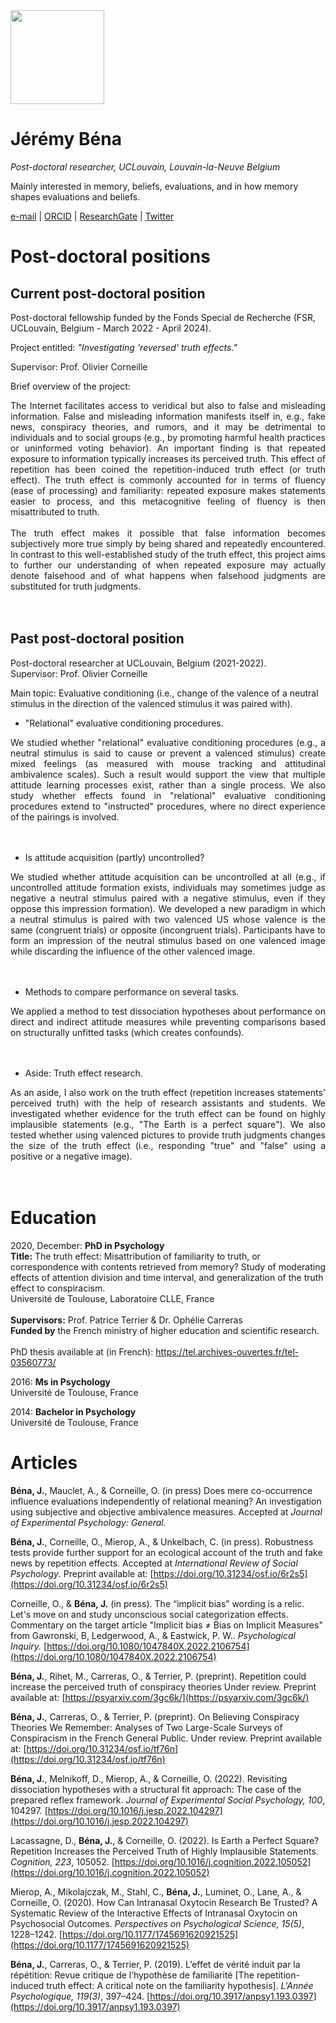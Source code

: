 <img src="https://pbs.twimg.com/profile_images/989917416753975297/lImHFmAa_400x400.jpg" width="150">

# Jérémy Béna

_Post-doctoral researcher, UCLouvain, Louvain-la-Neuve Belgium_<br>

Mainly interested in memory, beliefs, evaluations, and in how memory shapes evaluations and beliefs.<br>

<a href="mailto:jeremy.bena@uclouvain.be" target="_blank">e-mail</a> | <a href="https://orcid.org/0000-0001-9216-1677" target="_blank">ORCID</a> | <a href="https://www.researchgate.net/profile/Jeremy-Bena" target="_blank">ResearchGate</a> | <a href="https://twitter.com/JerBena" target="_blank">Twitter</a>

# Post-doctoral positions

## Current post-doctoral position

Post-doctoral fellowship funded by the Fonds Special de Recherche (FSR, UCLouvain, Belgium - March 2022 - April 2024).

Project entitled: _"Investigating 'reversed' truth effects."_

Supervisor: Prof. Olivier Corneille

Brief overview of the project:

<div style="text-align: justify"> 
The Internet facilitates access to veridical but also to false and misleading information. False and misleading information manifests itself in, e.g., fake news, conspiracy theories, and rumors, and it may be detrimental to individuals and to social groups (e.g., by promoting harmful health practices or uninformed voting behavior). An important finding is that repeated exposure to information typically increases its perceived truth. This effect of repetition has been coined the repetition-induced truth effect (or truth effect). The truth effect is commonly accounted for in terms of fluency (ease of processing) and familiarity: repeated exposure makes statements easier to process, and this metacognitive feeling of fluency is then misattributed to truth.
</div><br>

<div style="text-align: justify"> 
The truth effect makes it possible that false information becomes subjectively more true simply by being shared and repeatedly encountered. In contrast to this well-established study of the truth effect, this project aims to further our understanding of when repeated exposure may actually denote falsehood and of what happens when falsehood judgments are substituted for truth judgments. 
</div><br><br>

## Past post-doctoral position

Post-doctoral researcher at UCLouvain, Belgium (2021-2022).<br>
Supervisor: Prof. Olivier Corneille

Main topic: Evaluative conditioning (i.e., change of the valence of a neutral stimulus in the direction of the valenced stimulus it was paired with).

- "Relational" evaluative conditioning procedures.

<div style="text-align: justify"> 
We studied whether "relational" evaluative conditioning procedures (e.g., a neutral stimulus is said to cause or prevent a valenced stimulus) create mixed feelings (as measured with mouse tracking and attitudinal ambivalence scales). Such a result would support the view that multiple attitude learning processes exist, rather than a single process. We also study whether effects found in "relational" evaluative conditioning procedures extend to "instructed" procedures, where no direct experience of the pairings is involved.
</div><br><br>

- Is attitude acquisition (partly) uncontrolled?

<div style="text-align: justify"> 
We studied whether attitude acquisition can be uncontrolled at all (e.g., if uncontrolled attitude formation exists, individuals may sometimes judge as negative a neutral stimulus paired with a negative stimulus, even if they oppose this impression formation). We developed a new paradigm in which a neutral stimulus is paired with two valenced US whose valence is the same (congruent trials) or opposite (incongruent trials). Participants have to form an impression of the neutral stimulus based on one valenced image while discarding the influence of the other valenced image. 
</div><br><br>

- Methods to compare performance on several tasks.

<div style="text-align: justify"> 
We applied a method to test dissociation hypotheses about performance on direct and indirect attitude measures while preventing comparisons based on structurally unfitted tasks (which creates confounds).
</div><br><br>

- Aside: Truth effect research.

<div style="text-align: justify"> 
As an aside, I also work on the truth effect (repetition increases statements' perceived truth) with the help of research assistants and students. We investigated whether evidence for the truth effect can be found on highly implausible statements (e.g., "The Earth is a perfect square"). We also tested whether using valenced pictures to provide truth judgments changes the size of the truth effect (i.e., responding "true" and "false" using a positive or a negative image). 
</div><br><br>

# Education

2020, December: **PhD in Psychology**<br>
**Title:** The truth effect: Misattribution of familiarity to truth, or correspondence with contents retrieved from memory? Study of moderating effects of attention division and time interval, and generalization of the truth effect to conspiracism.<br>
Université de Toulouse, Laboratoire CLLE, France<br><br>
**Supervisors:** Prof. Patrice Terrier & Dr. Ophélie Carreras<br>
**Funded by** the French ministry of higher education and scientific research.<br><br>
PhD thesis available at (in French): https://tel.archives-ouvertes.fr/tel-03560773/

2016: **Ms in Psychology**<br>
Université de Toulouse, France

2014: **Bachelor in Psychology**<br>
Université de Toulouse, France

# Articles

<b>Béna, J.</b>, Mauclet, A., & Corneille, O. (in press) Does mere co-occurrence influence evaluations independently of relational meaning? An investigation using subjective and objective ambivalence measures. Accepted at _Journal of Experimental Psychology: General._

<b>Béna, J.</b>, Corneille, O., Mierop, A., & Unkelbach, C. (in press). Robustness tests provide further support for an ecological account of the truth and fake news by repetition effects. Accepted at _International Review of Social Psychology_. Preprint available at: [https://doi.org/10.31234/osf.io/6r2s5](https://doi.org/10.31234/osf.io/6r2s5)

Corneille, O., & <b>Béna, J.</b> (in press). The “implicit bias” wording is a relic. Let's move on and study unconscious social categorization effects. Commentary on the target article "Implicit bias ≠ Bias on Implicit Measures" from Gawronski, B, Ledgerwood, A., & Eastwick, P. W.. _Psychological Inquiry._ [https://doi.org/10.1080/1047840X.2022.2106754](https://doi.org/10.1080/1047840X.2022.2106754)

<b>Béna, J.</b>, Rihet, M., Carreras, O., & Terrier, P. (preprint). Repetition could increase the perceived truth of conspiracy theories Under review. Preprint available at: [https://psyarxiv.com/3gc6k/](https://psyarxiv.com/3gc6k/)

<b>Béna, J.</b>, Carreras, O., & Terrier, P. (preprint). On Believing Conspiracy Theories We Remember: Analyses of Two Large-Scale Surveys of Conspiracism in the French General Public. Under review. Preprint available at: [https://doi.org/10.31234/osf.io/tf76n](https://doi.org/10.31234/osf.io/tf76n)

<b>Béna, J.</b>, Melnikoff, D., Mierop, A., & Corneille, O. (2022). Revisiting dissociation hypotheses with a structural fit approach: The case of the prepared reflex framework. _Journal of Experimental Social Psychology, 100_, 104297. [https://doi.org/10.1016/j.jesp.2022.104297](https://doi.org/10.1016/j.jesp.2022.104297)

Lacassagne, D., <b>Béna, J.</b>, & Corneille, O. (2022). Is Earth a Perfect Square? Repetition Increases the Perceived Truth of Highly Implausible Statements. _Cognition, 223_, 105052. [https://doi.org/10.1016/j.cognition.2022.105052](https://doi.org/10.1016/j.cognition.2022.105052) 

Mierop, A., Mikolajczak, M., Stahl, C., <b>Béna, J.</b>, Luminet, O., Lane, A., & Corneille, O. (2020). How Can Intranasal Oxytocin Research Be Trusted? A Systematic Review of the Interactive Effects of Intranasal Oxytocin on Psychosocial Outcomes. _Perspectives on Psychological Science, 15(5)_, 1228–1242. [https://doi.org/10.1177/1745691620921525](https://doi.org/10.1177/1745691620921525)

<b>Béna, J.</b>, Carreras, O., & Terrier, P. (2019). L’effet de vérité induit par la répétition: Revue critique de l’hypothèse de familiarité [The repetition-induced truth effect: A critical note on the familiarity hypothesis]. _L'Année Psychologique, 119(3)_, 397–424. [https://doi.org/10.3917/anpsy1.193.0397](https://doi.org/10.3917/anpsy1.193.0397)
